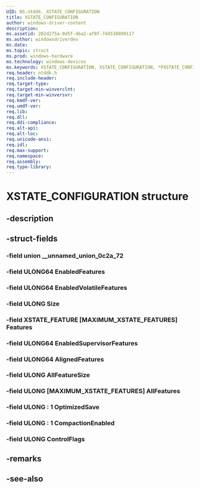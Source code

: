 ```yaml
---
UID: NS.ntddk._XSTATE_CONFIGURATION
title: XSTATE_CONFIGURATION
author: windows-driver-content
description: 
ms.assetid: 202d275a-9d5f-4ba2-af0f-7d4530899117
ms.author: windowsdriverdev
ms.date: 
ms.topic: struct
ms.prod: windows-hardware
ms.technology: windows-devices
ms.keywords: XSTATE_CONFIGURATION, XSTATE_CONFIGURATION, *PXSTATE_CONFIGURATION
req.header: ntddk.h
req.include-header:
req.target-type:
req.target-min-winverclnt:
req.target-min-winversvr:
req.kmdf-ver:
req.umdf-ver:
req.lib:
req.dll:
req.ddi-compliance:
req.alt-api:
req.alt-loc:
req.unicode-ansi:
req.idl:
req.max-support:
req.namespace:
req.assembly:
req.type-library:
---
```


# XSTATE_CONFIGURATION structure

## -description



## -struct-fields

### -field union __unnamed_union_0c2a_72			
 	
### -field ULONG64 EnabledFeatures			
 	
### -field ULONG64 EnabledVolatileFeatures			
 	
### -field ULONG Size			
 	
### -field XSTATE_FEATURE [MAXIMUM_XSTATE_FEATURES] Features			
 	
### -field ULONG64 EnabledSupervisorFeatures			
 	
### -field ULONG64 AlignedFeatures			
 	
### -field ULONG AllFeatureSize			
 	
### -field ULONG [MAXIMUM_XSTATE_FEATURES] AllFeatures			
 	
### -field ULONG  : 1 OptimizedSave			
 	
### -field ULONG  : 1 CompactionEnabled			
 	
### -field ULONG ControlFlags			
 	
## -remarks

## -see-also